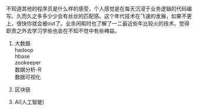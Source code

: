 不知道其他的程序员是什么样的感受，个人感觉是在每天沉浸于业务逻辑的代码编写。久而久之多多少少会有丝丝的匹配感。这个年代技术在飞速的发展，如果不更上，很快你就会被out了。业余闲暇时也了解了一二最近些年比较火的技术。觉得职责之外去学习学些也会在不知不觉中有些裨益。

1. 大数据  
        hadoop  
        hbase  
        zookeeper  
        数据分析-R  
       数据可视化

2. 区块链

3. AI\(人工智能\)



